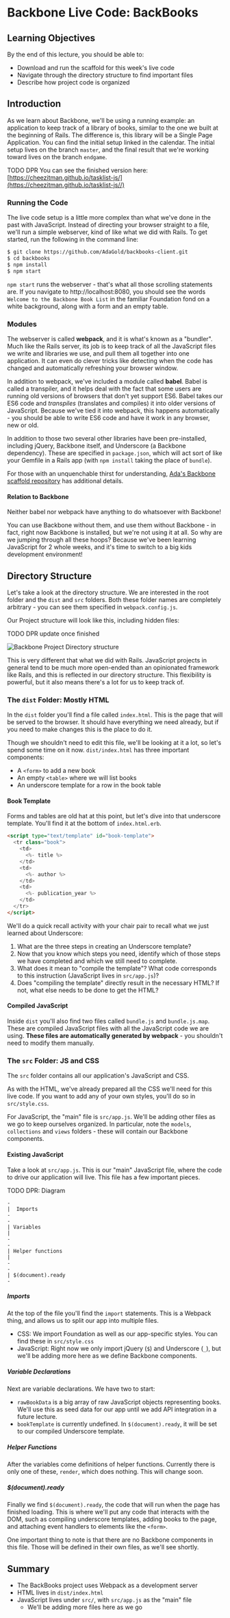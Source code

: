 # Backbone Live Code: BackBooks

## Learning Objectives

By the end of this lecture, you should be able to:

- Download and run the scaffold for this week's live code
- Navigate through the directory structure to find important files
- Describe how project code is organized

## Introduction

As we learn about Backbone, we'll be using a running example: an application to keep track of a library of books, similar to the one we built at the beginning of Rails. The difference is, this library will be a Single Page Application. You can find the initial setup linked in the calendar. The initial setup lives on the branch `master`, and the final result that we're working toward lives on the branch `endgame`.

TODO DPR
You can see the finished version here: [https://cheezitman.github.io/tasklist-js/](https://cheezitman.github.io/tasklist-js//)

### Running the Code

The live code setup is a little more complex than what we've done in the past with JavaScript. Instead of directing your browser straight to a file, we'll run a simple webserver, kind of like what we did with Rails. To get started, run the following in the command line:

```bash
$ git clone https://github.com/AdaGold/backbooks-client.git
$ cd backbooks
$ npm install
$ npm start
```

`npm start` runs the webserver - that's what all those scrolling statements are. If you navigate to http://localhost:8080, you should see the words `Welcome to the Backbone Book List` in the familiar Foundation fond on a white background, along with a form and an empty table.

### Modules

The webserver is called **webpack**, and it is what's known as a "bundler". Much like the Rails server, its job is to keep track of all the JavaScript files we write and libraries we use, and pull them all together into one application. It can even do clever tricks like detecting when the code has changed and automatically refreshing your browser window.

In addition to webpack, we've included a module called **babel**. Babel is called a transpiler, and it helps deal with the fact that some users are running old versions of browsers that don't yet support ES6. Babel takes our ES6 code and _transpiles_ (translates and compiles) it into older versions of JavaScript. Because we've tied it into webpack, this happens automatically - you should be able to write ES6 code and have it work in any browser, new or old.

In addition to those two several other libraries have been pre-installed, including jQuery, Backbone itself, and Underscore (a Backbone dependency). These are specified in `package.json`, which will act sort of like your Gemfile in a Rails app (with `npm install` taking the place of `bundle`).

For those with an unquenchable thirst for understanding, [Ada's Backbone scaffold repository](https://github.com/AdaGold/backbone-baseline) has additional details.

#### Relation to Backbone

Neither babel nor webpack have anything to do whatsoever with Backbone!

You can use Backbone without them, and use them without Backbone - in fact, right now Backbone is installed, but we're not using it at all. So why are we jumping through all these hoops? Because we've been learning JavaScript for 2 whole weeks, and it's time to switch to a big kids development environment!

## Directory Structure

Let's take a look at the directory structure. We are interested in the root folder and the  `dist` and `src` folders. Both these folder names are completely arbitrary - you can see them specified in `webpack.config.js`.

Our Project structure will look like this, including hidden files:

TODO DPR update once finished

![Backbone Project Directory structure](images/backbone-baseline.png)

This is very different that what we did with Rails. JavaScript projects in general tend to be much more open-ended than an opinionated framework like Rails, and this is reflected in our directory structure. This flexibility is powerful, but it also means there's a lot for us to keep track of.

### The `dist` Folder: Mostly HTML

In the `dist` folder you'll find a file called `index.html`. This is the page that will be served to the browser. It should have everything we need already, but if you need to make changes this is the place to do it.

Though we shouldn't need to edit this file, we'll be looking at it a lot, so let's spend some time on it now. `dist/index.html` has three important components:
- A `<form>` to add a new book
- An empty `<table>` where we will list books
- An underscore template for a row in the book table

#### Book Template

Forms and tables are old hat at this point, but let's dive into that underscore template. You'll find it at the bottom of `index.html.erb`.

```html
<script type="text/template" id="book-template">
  <tr class="book">
    <td>
      <%- title %>
    </td>
    <td>
      <%- author %>
    </td>
    <td>
      <%- publication_year %>
    </td>
  </tr>
</script>
```

We'll do a quick recall activity with your chair pair to recall what we just learned about Underscore:
1. What are the three steps in creating an Underscore template?
1. Now that you know which steps you need, identify which of those steps we have completed and which we still need to complete.
1. What does it mean to "compile the template"? What code corresponds to this instruction (JavaScript lives in `src/app.js`)?
1. Does "compiling the template" directly result in the necessary HTML? If not, what else needs to be done to get the HTML?

#### Compiled JavaScript

Inside `dist` you'll also find two files called `bundle.js` and `bundle.js.map`. These are compiled JavaScript files with all the JavaScript code we are using. **These files are automatically generated by webpack** - you shouldn't need to modify them manually.

### The `src` Folder: JS and CSS

The `src` folder contains all our application's JavaScript and CSS.

As with the HTML, we've already prepared all the CSS we'll need for this live code. If you want to add any of your own styles, you'll do so in `src/style.css`.

For JavaScript, the "main" file is `src/app.js`. We'll be adding other files as we go to keep ourselves organized. In particular, note the `models`, `collections` and `views` folders - these will contain our Backbone components.

#### Existing JavaScript

Take a look at `src/app.js`. This is our "main" JavaScript file, where the code to drive our application will live. This file has a few important pieces.

TODO DPR: Diagram

```
-
|  Imports
-
-
| Variables
|
-
-
| Helper functions
|
-
-
| $(document).ready
-
```

##### Imports

At the top of the file you'll find the `import` statements. This is a Webpack thing, and allows us to split our app into multiple files.

- CSS: We import Foundation as well as our app-specific styles. You can find these in `src/style.css`
- JavaScript: Right now we only import jQuery (`$`) and Underscore (`_`), but we'll be adding more here as we define Backbone components.

##### Variable Declarations

Next are variable declarations. We have two to start:

- `rawBookData` is a big array of raw JavaScript objects representing books. We'll use this as seed data for our app until we add API integration in a future lecture.
- `bookTemplate` is currently undefined. In `$(document).ready`, it will be set to our compiled Underscore template.

##### Helper Functions

After the variables come definitions of helper functions. Currently there is only one of these, `render`, which does nothing. This will change soon.

##### $(document).ready

Finally we find `$(document).ready`, the code that will run when the page has finished loading. This is where we'll put any code that interacts with the DOM, such as compiling underscore templates, adding books to the page, and attaching event handlers to elements like the `<form>`.

One important thing to note is that there are no Backbone components in this file. Those will be defined in their own files, as we'll see shortly.

## Summary

- The BackBooks project uses Webpack as a development server
- HTML lives in `dist/index.html`
- JavaScript lives under `src/`, with `src/app.js` as the "main" file
  - We'll be adding more files here as we go
